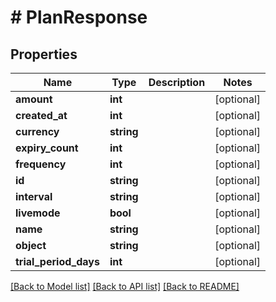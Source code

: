 # # PlanResponse

## Properties

Name | Type | Description | Notes
------------ | ------------- | ------------- | -------------
**amount** | **int** |  | [optional]
**created_at** | **int** |  | [optional]
**currency** | **string** |  | [optional]
**expiry_count** | **int** |  | [optional]
**frequency** | **int** |  | [optional]
**id** | **string** |  | [optional]
**interval** | **string** |  | [optional]
**livemode** | **bool** |  | [optional]
**name** | **string** |  | [optional]
**object** | **string** |  | [optional]
**trial_period_days** | **int** |  | [optional]

[[Back to Model list]](../../README.md#models) [[Back to API list]](../../README.md#endpoints) [[Back to README]](../../README.md)
